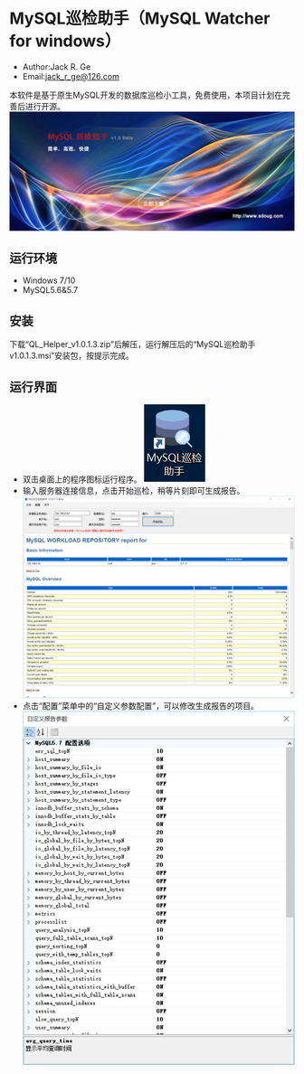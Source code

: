 # MySQL巡检助手（MySQL Watcher for windows）
* Author:Jack R. Ge
* Email:jack_r_ge@126.com

本软件是基于原生MySQL开发的数据库巡检小工具，免费使用，本项目计划在完善后进行开源。
![](banner.jpg)

## 运行环境
* Windows 7/10
* MySQL5.6&5.7

## 安装
下载“QL_Helper_v1.0.1.3.zip”后解压，运行解压后的“MySQL巡检助手v1.0.1.3.msi”安装包，按提示完成。

## 运行界面
* 双击桌面上的程序图标运行程序。
![](icon.png)
* 输入服务器连接信息，点击开始巡检，稍等片刻即可生成报告。
![](MySQL_Watcher-windows.png)
* 点击“配置”菜单中的“自定义参数配置”，可以修改生成报告的项目。
![](Config.png)
